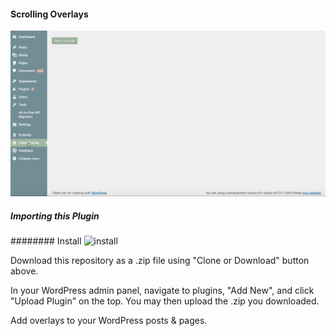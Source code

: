 #### Scrolling Overlays

![example](kop-overlay.gif)

##### Importing this Plugin
######## Install
![install](plugin_install.gif)

Download this repository as a .zip file using "Clone or Download" button above.

In your WordPress admin panel, navigate to plugins, "Add New", and click "Upload Plugin" on the top. You may then upload the .zip you downloaded.

Add overlays to your WordPress posts & pages.

